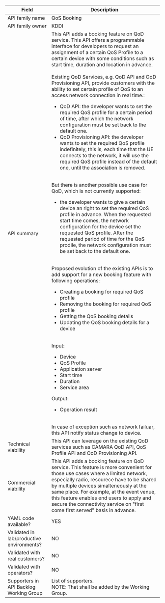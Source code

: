 | **Field** | Description | 
| ---- | ----- |
| API family name | QoS Booking |
| API family owner | KDDI |
| API summary | This API adds a booking feature on QoD service. This API offers a programmable interface for developers to request an assignment of a certain QoS Profile to a certain device with some conditions such as start time, duration and location in advance.<br><br>Existing QoD Services, e.g. QoD API and OoD Provisioning API, provide customers with the ability to set certain profile of QoS to an access network connection in real time.:<ul><li>QoD API: the developer wants to set the required QoS profile for a certain period of time, after which the network configuration must be set back to the default one.</li><li>QoD Provisioning API: the developer wants to set the required QoS profile indefinitely, this is, each time that the UE connects to the network, it will use the required QoS profile instead of the default one, until the association is removed.</li></ul></br>But there is another possible use case for QoD, which is not currently supported:<ul><li>the developer wants to give a certain device an right to set the required QoS profile in advance. When the requested start time comes, the network configuration for the device set the requested QoS profile. After the requested period of time for the QoS prodile, the network configuration must be set back to the default one.</li></ul><br>Proposed evolution of the existing APIs is to add support for a new booking feature with following operations:<ul><li>Creating a booking for required QoS profile</li><li>Removing the booking for required QoS profile</li><li>Getting the QoS booking details</li><li>Updating the QoS booking details for a device</li></ul><br>Input:<ul><li>Device</li><li>QoS Profile</li><li>Application server</li><li>Start time</li><li>Duration</li><li>Service area</li></ul>Output:<ul><li> Operation result</li></ul><br>In case of exception such as network failuar, this API notify status change to device. |
| Technical viability | This API can leverage on the existing QoD services such as CAMARA QoD API, QoS Profile API and OoD Provisioning API.|
| Commercial viability | This API adds a booking feature on QoD service. This feature is more convenient for those use cases where a limited network, especially radio, resourece have to be shared by multiple devices simalteneously at the same place. For example, at the event venue, this feature enables end users to apply and secure the connectivity service on "first come first served" basis in advance.|
| YAML code available? | YES |
| Validated in lab/productive environments? | NO |
| Validated with real customers? | NO |
| Validated with operators? | NO |
| Supporters in API Backlog Working Group | List of supporters. <br> NOTE: That shall be added by the Working Group.|